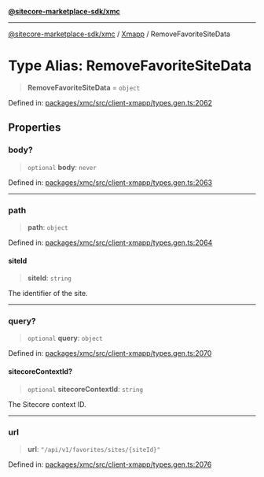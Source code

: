 [**@sitecore-marketplace-sdk/xmc**](../../../../README.md)

***

[@sitecore-marketplace-sdk/xmc](../../../../README.md) / [Xmapp](../README.md) / RemoveFavoriteSiteData

# Type Alias: RemoveFavoriteSiteData

> **RemoveFavoriteSiteData** = `object`

Defined in: [packages/xmc/src/client-xmapp/types.gen.ts:2062](https://github.com/Sitecore/marketplace-sdk/blob/main/packages/xmc/src/client-xmapp/types.gen.ts#L2062)

## Properties

### body?

> `optional` **body**: `never`

Defined in: [packages/xmc/src/client-xmapp/types.gen.ts:2063](https://github.com/Sitecore/marketplace-sdk/blob/main/packages/xmc/src/client-xmapp/types.gen.ts#L2063)

***

### path

> **path**: `object`

Defined in: [packages/xmc/src/client-xmapp/types.gen.ts:2064](https://github.com/Sitecore/marketplace-sdk/blob/main/packages/xmc/src/client-xmapp/types.gen.ts#L2064)

#### siteId

> **siteId**: `string`

The identifier of the site.

***

### query?

> `optional` **query**: `object`

Defined in: [packages/xmc/src/client-xmapp/types.gen.ts:2070](https://github.com/Sitecore/marketplace-sdk/blob/main/packages/xmc/src/client-xmapp/types.gen.ts#L2070)

#### sitecoreContextId?

> `optional` **sitecoreContextId**: `string`

The Sitecore context ID.

***

### url

> **url**: `"/api/v1/favorites/sites/{siteId}"`

Defined in: [packages/xmc/src/client-xmapp/types.gen.ts:2076](https://github.com/Sitecore/marketplace-sdk/blob/main/packages/xmc/src/client-xmapp/types.gen.ts#L2076)
